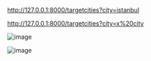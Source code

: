 http://127.0.0.1:8000/targetcities?city=istanbul

http://127.0.0.1:8000/targetcities?city=x%20city

![image](https://github.com/user-attachments/assets/62c01d26-66a4-458e-a8eb-3442fd47a114)

![image](https://github.com/user-attachments/assets/4f72f3eb-57d5-4c83-8f0f-8b0d00ee71a1)
